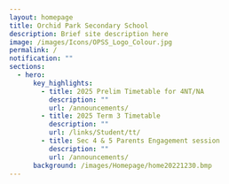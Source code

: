 ```yaml
---
layout: homepage
title: Orchid Park Secondary School
description: Brief site description here
image: /images/Icons/OPSS_Logo_Colour.jpg
permalink: /
notification: ""
sections:
  - hero:
      key_highlights:
        - title: 2025 Prelim Timetable for 4NT/NA
          description: ""
          url: /announcements/
        - title: 2025 Term 3 Timetable
          description: ""
          url: /links/Student/tt/
        - title: Sec 4 & 5 Parents Engagement session
          description: ""
          url: /announcements/
      background: /images/Homepage/home20221230.bmp
---
```

